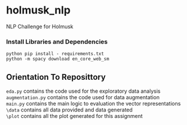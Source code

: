 # holmusk_nlp
NLP Challenge for Holmusk

### Install Libraries and Dependencies
`python pip install - requirements.txt`\
`python -m spacy download en_core_web_sm`

## Orientation To Reposittory
`eda.py` contains the code used for the exploratory data analysis \
`augmentation.py` contains the code used for data augmentation \
`main.py` contains the main logic to evaluation the vector representations\
`\data` contains all data provided and data generated \
`\plot` contains all the plot generated for this assignment